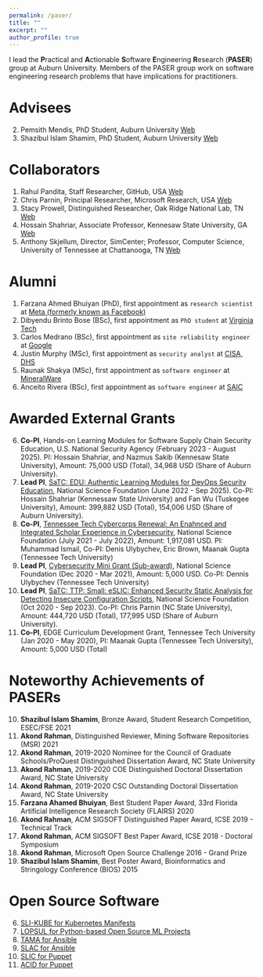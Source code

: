 ```yaml
---
permalink: /paser/
title: ""
excerpt: ""
author_profile: true
---
```


I lead the **P**ractical and **A**ctionable **S**oftware **E**ngineering **R**esearch (**PASER**) group at Auburn University. Members of the PASER group work on software engineering research problems that have implications for practitioners. 


Advisees
======
2. Pemsith Mendis, PhD Student, Auburn University [Web](https://pemsithmendis.com/)
1. Shazibul Islam Shamim, PhD Student, Auburn University [Web](https://shazibulislam.github.io/)


Collaborators
======
1. Rahul Pandita, Staff Researcher, GitHub, USA [Web](http://rahulpandita.me/)
2. Chris Parnin, Principal Researcher, Microsoft Research, USA [Web](http://chrisparnin.me/)
3. Stacy Prowell, Distinguished Researcher, Oak Ridge National Lab, TN [Web](https://www.ornl.gov/staff-profile/stacy-j-prowell)
4. Hossain Shahriar, Associate Professor, Kennesaw State University, GA [Web](http://ksuweb.kennesaw.edu/~hshahria/)
5. Anthony Skjellum, Director, SimCenter; Professor, Computer Science, University of Tennessee at Chattanooga, TN [Web](https://scholar.google.com/citations?user=j74j55gAAAAJ&hl=en)

Alumni
======
1. Farzana Ahmed Bhuiyan (PhD), first appointment as `research scientist` at [Meta (formerly known as Facebook)](https://facebook.com)
2. Dibyendu Brinto Bose (BSc), first appointment as `PhD student` at [Virginia Tech](https://cs.vt.edu/)
3. Carlos Medrano (BSc), first appointment as `site reliability engineer` at [Google](https://sre.google/)
4. Justin Murphy (MSc), first appointment as `security analyst` at [CISA, DHS](https://www.cisa.gov/)
5. Raunak Shakya (MSc), first appointment as `software engineer` at [MineralWare](https://mineralware.com/)
6. Anceito Rivera (BSc), first appointment as `software engineer` at [SAIC](https://www.saic.com/)

Awarded External Grants
======

6. **Co-PI**, Hands-on Learning Modules for Software Supply Chain Security Education, U.S. National Security Agency (February 2023 - August 2025). PI: Hossain Shahriar, and Nazmus Sakib (Kennesaw State University), Amount: 75,000 USD (Total), 34,968 USD (Share of Auburn University).
5. **Lead PI**, [SaTC: EDU: Authentic Learning Modules for DevOps Security Education](https://nsf.gov/awardsearch/showAward?AWD_ID=2209636&HistoricalAwards=false), National Science Foundation (June 2022 - Sep 2025). Co-PI: Hossain Shahriar (Kennessaw State University) and Fan Wu (Tuskegee University), Amount: 399,882 USD (Total), 154,006 USD (Share of Auburn University). 
4. **Co-PI**, [Tennessee Tech Cybercorps Renewal: An Enahnced and Integrated Scholar Experience in Cybersecurity](https://www.nsf.gov/awardsearch/showAward?AWD_ID=2043324), National Science Foundation (July 2021 - July 2022), Amount: 1,917,081 USD. PI: Muhammad Ismail, Co-PI: Denis Ulybychev, Eric Brown, Maanak Gupta (Tennessee Tech University) 
3. **Lead PI**, [Cybersecurity Mini Grant (Sub-award)](https://www.nsf.gov/awardsearch/showAward?AWD_ID=1730105), National Science Foundation (Dec 2020 - Mar 2021), Amount: 5,000 USD. Co-PI: Dennis Ulybychev (Tennessee Tech University) 
2. **Lead PI**, [SaTC: TTP: Small: eSLIC: Enhanced Security Static Analysis for Detecting Insecure Configuration Scripts](https://www.nsf.gov/awardsearch/showAward?AWD_ID=2026869), National Science Foundation (Oct 2020 - Sep 2023). Co-PI: Chris Parnin (NC State University), Amount: 444,720 USD (Total), 177,995 USD (Share of Auburn University). 
1. **Co-PI**, EDGE Curriculum Development Grant, Tennessee Tech University (Jan 2020 - May 2020), PI: Maanak Gupta (Tennessee Tech University), Amount: 5,000 USD (Total)


Noteworthy Achievements of PASERs 
======

10. **Shazibul Islam Shamim**, Bronze Award, Student Research Competition, ESEC/FSE 2021 
9. **Akond Rahman**, Distinguished Reviewer, Mining Software Repositories (MSR) 2021
8. **Akond Rahman**, 2019-2020 Nominee for the Council of Graduate Schools/ProQuest Distinguished Dissertation Award, NC State University
7. **Akond Rahman**, 2019-2020 COE Distinguished Doctoral Dissertation Award, NC State University
6. **Akond Rahman**, 2019-2020 CSC Outstanding Doctoral Dissertation Award, NC State University
5. **Farzana Ahamed Bhuiyan**, Best Student Paper Award, 33rd Florida Artificial Intelligence Research Society (FLAIRS) 2020 
4. **Akond Rahman**, ACM SIGSOFT Distinguished Paper Award, ICSE 2019 - Technical Track
3. **Akond Rahman**, ACM SIGSOFT Best Paper Award, ICSE 2018 - Doctoral Symposium
2. **Akond Rahman**, Microsoft Open Source Challenge 2016 - Grand Prize
1. **Shazibul Islam Shamim**, Best Poster Award, Bioinformatics and Stringology Conference (BIOS) 2015 


Open Source Software
======
6. [SLI-KUBE for Kubernetes Manifests](https://github.com/paser-group/KubeSec) 
5. [LOPSUL for Python-based Open Source ML Projects](https://github.com/paser-group/MLForensics) 
4. [TAMA for Ansible](https://hub.docker.com/r/talismanic/tama)
3. [SLAC for Ansible](https://hub.docker.com/r/akondrahman/slic_ansible)
2. [SLIC for Puppet](https://hub.docker.com/r/akondrahman/ruby_for_sp)
1. [ACID for Puppet](https://hub.docker.com/r/akondrahman/acid-puppet)
